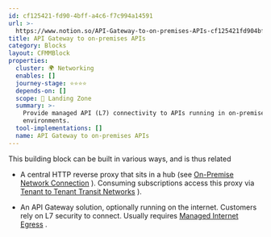 ```yaml
---
id: cf125421-fd90-4bff-a4c6-f7c994a14591
url: >-
  https://www.notion.so/API-Gateway-to-on-premises-APIs-cf125421fd904bffa4c6f7c994a14591
title: API Gateway to on-premises APIs
category: Blocks
layout: CFMMBlock
properties:
  cluster: 🌍 Networking
  enables: []
  journey-stage: ⭐️⭐️⭐️⭐️
  depends-on: []
  scope: 🛬 Landing Zone
  summary: >-
    Provide managed API (L7) connectivity to APIs running in on-premise
    environments.
  tool-implementations: []
  name: API Gateway to on-premises APIs
---
```


This building block can be built in various ways, and is thus related

- A central HTTP reverse proxy that sits in a hub (see [On-Premise Network Connection](/explore/blocks/on-premise-network-connection.md) ). Consuming subscriptions access this proxy via [Tenant to Tenant Transit Networks](/explore/blocks/tenant-to-tenant-transit-networks.md) ).

- An API Gateway solution, optionally running on the internet. Customers rely on L7 security to connect. Usually requires [Managed Internet Egress](/explore/blocks/managed-internet-egress.md) .